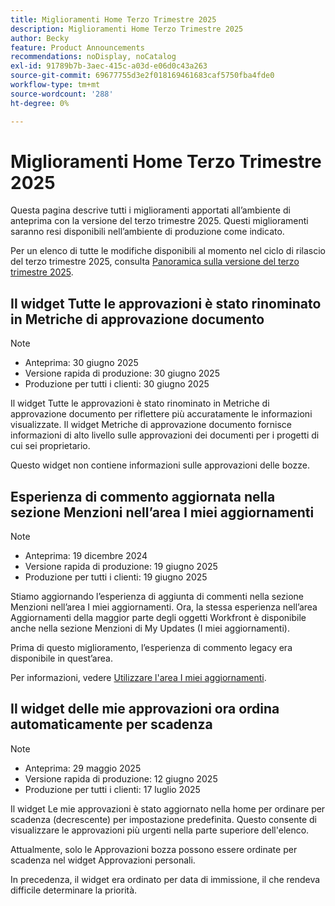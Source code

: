 ```yaml
---
title: Miglioramenti Home Terzo Trimestre 2025
description: Miglioramenti Home Terzo Trimestre 2025
author: Becky
feature: Product Announcements
recommendations: noDisplay, noCatalog
exl-id: 91789b7b-3aec-415c-a03d-e06d0c43a263
source-git-commit: 69677755d3e2f018169461683caf5750fba4fde0
workflow-type: tm+mt
source-wordcount: '288'
ht-degree: 0%

---
```


# Miglioramenti Home Terzo Trimestre 2025

Questa pagina descrive tutti i miglioramenti apportati all’ambiente di anteprima con la versione del terzo trimestre 2025. Questi miglioramenti saranno resi disponibili nell’ambiente di produzione come indicato.

Per un elenco di tutte le modifiche disponibili al momento nel ciclo di rilascio del terzo trimestre 2025, consulta [Panoramica sulla versione del terzo trimestre 2025](/help/quicksilver/product-announcements/product-releases/25-q3-release-activity/25-q3-release-overview.md).

## Il widget Tutte le approvazioni è stato rinominato in Metriche di approvazione documento

>[!NOTE]
>
>* Anteprima: 30 giugno 2025
>* Versione rapida di produzione: 30 giugno 2025
>* Produzione per tutti i clienti: 30 giugno 2025

Il widget Tutte le approvazioni è stato rinominato in Metriche di approvazione documento per riflettere più accuratamente le informazioni visualizzate. Il widget Metriche di approvazione documento fornisce informazioni di alto livello sulle approvazioni dei documenti per i progetti di cui sei proprietario.

Questo widget non contiene informazioni sulle approvazioni delle bozze.

## Esperienza di commento aggiornata nella sezione Menzioni nell’area I miei aggiornamenti

>[!NOTE]
>
>* Anteprima: 19 dicembre 2024
>* Versione rapida di produzione: 19 giugno 2025
>* Produzione per tutti i clienti: 19 giugno 2025

Stiamo aggiornando l’esperienza di aggiunta di commenti nella sezione Menzioni nell’area I miei aggiornamenti. Ora, la stessa esperienza nell’area Aggiornamenti della maggior parte degli oggetti Workfront è disponibile anche nella sezione Menzioni di My Updates (I miei aggiornamenti).

Prima di questo miglioramento, l’esperienza di commento legacy era disponibile in quest’area.

Per informazioni, vedere [Utilizzare l&#39;area I miei aggiornamenti](/help/quicksilver/workfront-basics/using-home/using-the-home-area/my-updates-area.md).

## Il widget delle mie approvazioni ora ordina automaticamente per scadenza

>[!NOTE]
>
>* Anteprima: 29 maggio 2025
>* Versione rapida di produzione: 12 giugno 2025
>* Produzione per tutti i clienti: 17 luglio 2025

Il widget Le mie approvazioni è stato aggiornato nella home per ordinare per scadenza (decrescente) per impostazione predefinita. Questo consente di visualizzare le approvazioni più urgenti nella parte superiore dell&#39;elenco.

Attualmente, solo le Approvazioni bozza possono essere ordinate per scadenza nel widget Approvazioni personali.

In precedenza, il widget era ordinato per data di immissione, il che rendeva difficile determinare la priorità.

